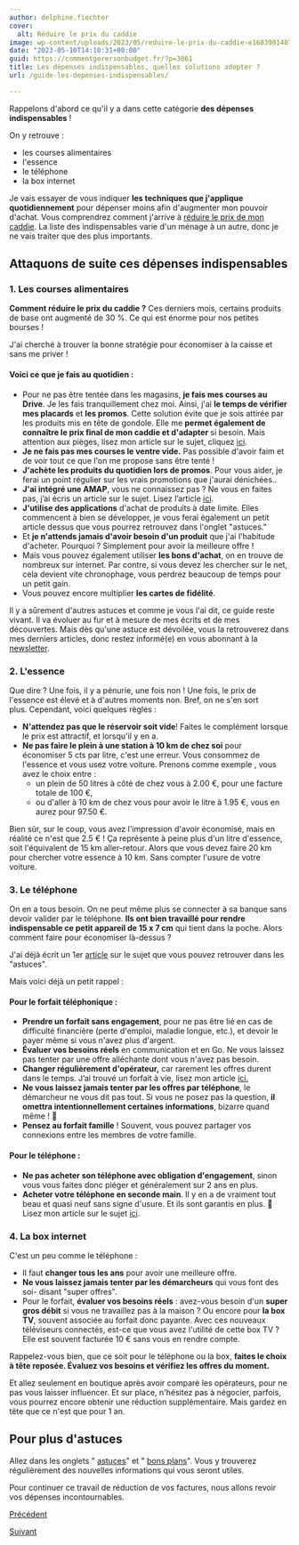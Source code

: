 ```yaml
---
author: delphine.fiechter
cover:
  alt: Réduire le prix du caddie
image: wp-content/uploads/2023/05/reduire-le-prix-du-caddie-e1683901407344.png
date: "2023-05-10T14:10:31+00:00"
guid: https://commentgerersonbudget.fr/?p=3061
title: Les dépenses indispensables, quelles solutions adopter ?
url: /guide-les-depenses-indispensables/

---
```

Rappelons d'abord ce qu'il y a dans cette catégorie **des dépenses indispensables** !

On y retrouve :

- les courses alimentaires
- l'essence
- le téléphone
- la box internet

Je vais essayer de vous indiquer **les techniques que j'applique quotidiennement** pour dépenser moins afin d'augmenter mon pouvoir d'achat. Vous comprendrez comment j'arrive à [réduire le prix de mon caddie](https://www.agro-media.fr/actualite/en-2023-selon-nielseniq-1-francais-sur-4-pense-a-reduire-ses-depenses-alimentaires-56319.html). La liste des indispensables varie d'un ménage à un autre, donc je ne vais traiter que des plus importants.

## Attaquons de suite ces dépenses indispensables

### 1\. Les courses alimentaires

**Comment réduire le prix du caddie ?** Ces derniers mois, certains produits de base ont augmenté de 30 %. Ce qui est énorme pour nos petites bourses !

J'ai cherché à trouver la bonne stratégie pour économiser à la caisse et sans me priver !

#### Voici ce que je fais au quotidien :

- Pour ne pas être tentée dans les magasins, **je fais mes courses au Drive**. Je les fais tranquillement chez moi. Ainsi, j'ai **le temps de vérifier mes placards** et **les promos**. Cette solution évite que je sois attirée par les produits mis en tête de gondole. Elle me **permet également de connaître le prix final de mon caddie et d'adapter** si besoin. Mais attention aux pièges, lisez mon article sur le sujet, cliquez [ici](https://commentgerersonbudget.fr/faire-ses-courses-au-drive-devient-un-vrai-jeu-de-piste/).
- **Je ne fais pas mes courses le ventre vide.** Pas possible d'avoir faim et de voir tout ce que l'on me propose sans être tenté !
- **J'achète les produits du quotidien lors de promos**. Pour vous aider, je ferai un point régulier sur les vrais promotions que j'aurai dénichées..
- **J'ai intégré une AMAP**, vous ne connaissez pas ? Ne vous en faites pas, j’ai écris un article sur le sujet. Lisez l’article [ici](https://commentgerersonbudget.fr/comment-retrouver-une-alimentation-saine-a-moindre-cout/).
- **J'utilise des applications** d'achat de produits à date limite. Elles commencent à bien se développer, je vous ferai également un petit article dessus que vous pourrez retrouvez dans l'onglet "astuces."
- Et **je n'attends jamais d'avoir besoin d'un produit** que j'ai l'habitude d'acheter. Pourquoi ? Simplement pour avoir la meilleure offre !
- Mais vous pouvez également utiliser **les bons d'achat**, on en trouve de nombreux sur internet. Par contre, si vous devez les chercher sur le net, cela devient vite chronophage, vous perdrez beaucoup de temps pour un petit gain.
- Vous pouvez encore multiplier **les cartes de fidélité**.

Il y a sûrement d'autres astuces et comme je vous l'ai dit, ce guide reste vivant. Il va évoluer au fur et à mesure de mes écrits et de mes découvertes. Mais dès qu'une astuce est dévoilée, vous la retrouverez dans mes derniers articles, donc restez informé(e) en vous abonnant à la [newsletter](https://commentgerersonbudget.fr/s-abonner-a-la-newsletter/ "").

### 2\. L'essence

Que dire ? Une fois, il y a pénurie, une fois non ! Une fois, le prix de l'essence est élevé et à d'autres moments non. Bref, on ne s'en sort plus. Cependant, voici quelques règles :

- **N'attendez pas que le réservoir soit vide**! Faites le complément lorsque le prix est attractif, et lorsqu'il y en a.
- **Ne pas faire le plein à une station à 10 km de chez soi** pour économiser 5 cts par litre, c'est une erreur. Vous consommez de l'essence et vous usez votre voiture. Prenons comme exemple , vous avez le choix entre :
  - un plein de 50 litres à côté de chez vous à 2.00 €, pour une facture totale de 100 €,
  - ou d'aller à 10 km de chez vous pour avoir le litre à 1.95 €, vous en aurez pour 97.50 €.

Bien sûr, sur le coup, vous avez l'impression d'avoir économisé, mais en réalité ce n'est que 2.5 € ! Ça représente à peine plus d'un litre d'essence, soit l'équivalent de 15 km aller-retour. Alors que vous devez faire 20 km pour chercher votre essence à 10 km. Sans compter l'usure de votre voiture.

### 3\. Le téléphone

On en a tous besoin. On ne peut même plus se connecter à sa banque sans devoir valider par le téléphone. **Ils ont bien travaillé pour rendre indispensable ce petit appareil de 15 x 7 cm** qui tient dans la poche. Alors comment faire pour économiser là-dessus ?

J'ai déjà écrit un 1er [article](https://commentgerersonbudget.fr/revoir-votre-abonnement-telephonique-un-gage-deconomie/ "article") sur le sujet que vous pouvez retrouver dans les "astuces".

Mais voici déjà un petit rappel :

#### Pour le forfait téléphonique :

- **Prendre un forfait sans engagement**, pour ne pas être lié en cas de difficulté financière (perte d'emploi, maladie longue, etc.), et devoir le payer même si vous n'avez plus d'argent.
- **Évaluer vos besoins réels** en communication et en Go. Ne vous laissez pas tenter par une offre alléchante dont vous n'avez pas besoin.
- **Changer régulièrement d'opérateur,** car rarement les offres durent dans le temps. J’ai trouvé un forfait à vie, lisez mon article [ici.](https://commentgerersonbudget.fr/enfin-un-abonnement-telephonique-a-prix-casse-sans-engagement/)
- **Ne vous laissez jamais tenter par les offres par téléphone**, le démarcheur ne vous dit pas tout. Si vous ne posez pas la question, **il omettra intentionnellement certaines informations**, bizarre quand même ! 😤
- **Pensez au forfait famille** ! Souvent, vous pouvez partager vos connexions entre les membres de votre famille.

#### Pour le téléphone :

- **Ne pas acheter son téléphone avec obligation d'engagement**, sinon vous vous faites donc piéger et généralement sur 2 ans en plus.
- **Acheter votre téléphone en seconde main**. Il y en a de vraiment tout beau et quasi neuf sans signe d'usure. Et ils sont garantis en plus. 🤩Lisez mon article sur le sujet [ici](https://commentgerersonbudget.fr/ou-achetez-votre-nouveau-telephone-en-seconde-main/).

### 4\. La box internet

C'est un peu comme le téléphone :

- Il faut **changer tous les ans** pour avoir une meilleure offre.
- **Ne vous laissez jamais tenter par les démarcheurs** qui vous font des soi- disant "super offres".
- Pour le forfait, **évaluer vos besoins réels** : avez-vous besoin d'un **super gros débit** si vous ne travaillez pas à la maison ? Ou encore pour **la box TV**, souvent associée au forfait donc payante. Avec ces nouveaux téléviseurs connectés, est-ce que vous avez l'utilité de cette box TV ? Elle est souvent facturée 10 € sans vous en rendre compte.

Rappelez-vous bien, que ce soit pour le téléphone ou la box, **faites le choix à tête reposée. Évaluez vos besoins et vérifiez les offres du moment.**

Et allez seulement en boutique après avoir comparé les opérateurs, pour ne pas vous laisser influencer. Et sur place, n'hésitez pas à négocier, parfois, vous pourrez encore obtenir une réduction supplémentaire. Mais gardez en tête que ce n'est que pour 1 an.

## Pour plus d'astuces

Allez dans les onglets " [astuces](https://commentgerersonbudget.fr/sujet/astuces/ "astuces")" et " [bons plans](https://commentgerersonbudget.fr/sujet/bons-plans/)". Vous y trouverez régulièrement des nouvelles informations qui vous seront utiles.

Pour continuer ce travail de réduction de vos factures, nous allons revoir vos dépenses incontournables.

[Précédent](https://commentgerersonbudget.fr/guide-les-depenses-facultatives/ "les dépenses facultatives")

[Suivant](https://commentgerersonbudget.fr/guide-les-depenses-incontournables "les dépenses incontournables")
